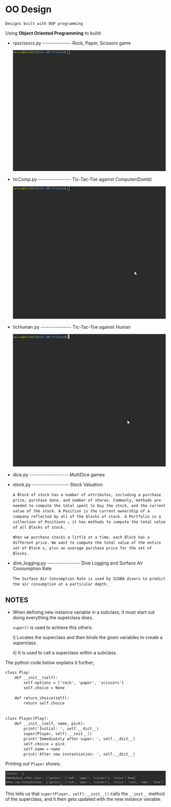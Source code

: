 
# OO Design

    Designs built with OOP programming
   
Using **Object Oriented Programming** to build:
    
- rpscissors.py -------------- Rock, Paper, Scissors game

    ![example](/assets/rps.gif)

- ticComp.py ---------------- Tic-Tac-Toe against Computer(Dumb)
    
    ![example](/assets/comp.gif)

- ticHuman.py --------------- Tic-Tac-Toe against Human
    
    ![example](/assets/human.gif)

- dice.py ------------------- MultiDice games

- stock.py ------------------ Stock Valuation 
    
    `A Block of stock has a number of attributes, including a purchase price, purchase date, and number of
    shares. Commonly, methods are needed to compute the total spent to buy the stock, and the current value
    of the stock. A Position is the current ownership of a company reflected by all of the blocks of stock. A
    Portfolio is a collection of Positions ; it has methods to compute the total value of all Blocks of stock.`
    
    `When we purchase stocks a little at a time, each Block has a different price. We want to compute the total
    value of the entire set of Block s, plus an average purchase price for the set of Blocks.`

- dive_logging.py ---------------- Dive Logging and Surface Air Consumption Rate
    
    `The Surface Air Consumption Rate is used by SCUBA divers to predict the air consumption at a particular depth.`
## NOTES

- When defining new instance variable in a subclass, it must start out doing everything the superclass does.
  
  `super()` is used to achieve this others:
  
  i) Locates the superclass and then binds the given variables to create a superclass.
  
  ii) It is used to call a superclass within a subclass.
 
 The python code below explains it further;

```pythonstub
class Play:
    def __init__(self):
        self.options = ['rock', 'paper', 'scissors']
        self.choice = None

    def return_choice(self):
        return self.choice


class Player(Play):
    def __init__(self, name, pick):
        print('Initial: ', self.__dict__)
        super(Player, self).__init__()
        print('Immediately after super: ', self.__dict__)
        self.choice = pick
        self.name = name
        print('After new instantiation: ', self.__dict__)
```

Printing out `Player` shows;

![Show-Picture](/assets/show-details.PNG)

This tells us that `super(Player, self).__init__()` calls the `__init__` method of the superclass, and it then gets updated with the new instance variable.